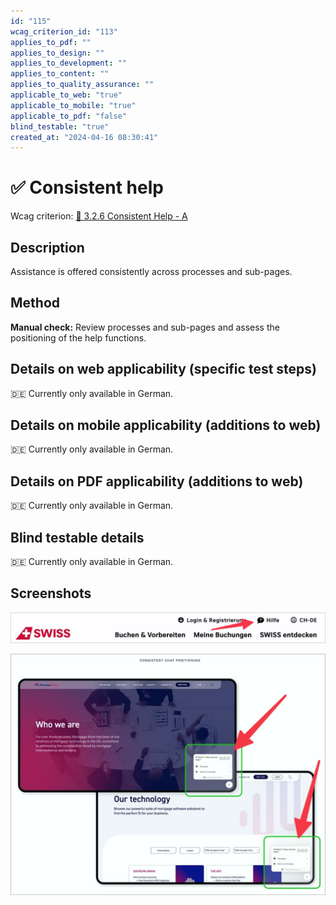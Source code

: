 ```yaml
---
id: "115"
wcag_criterion_id: "113"
applies_to_pdf: ""
applies_to_design: ""
applies_to_development: ""
applies_to_content: ""
applies_to_quality_assurance: ""
applicable_to_web: "true"
applicable_to_mobile: "true"
applicable_to_pdf: "false"
blind_testable: "true"
created_at: "2024-04-16 08:30:41"
---
```


# ✅ Consistent help

Wcag criterion: [📜 3.2.6 Consistent Help - A](..)

## Description

Assistance is offered consistently across processes and sub-pages.

## Method

**Manual check:** Review processes and sub-pages and assess the positioning of the help functions.

## Details on web applicability (specific test steps)

🇩🇪 Currently only available in German.

## Details on mobile applicability (additions to web)

🇩🇪 Currently only available in German.

## Details on PDF applicability (additions to web)

🇩🇪 Currently only available in German.

## Blind testable details

🇩🇪 Currently only available in German.

## Screenshots

![Hilfe-Angebot im Header der Swiss](images/hilfe-angebot-im-header-der-swiss.png)

![Chat-Möglichkeit immer an derselben Position](images/chat-mglichkeit-immer-an-derselben-position.png)